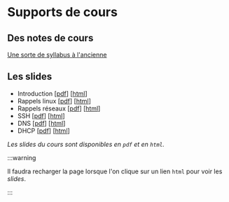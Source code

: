 # Supports de cours 

## Des notes de cours 

[Une sorte de syllabus à l'ancienne](/pdf/agr-notes.pdf)

## Les slides

- Introduction [[pdf](slides/agr1i-intro.pdf)] [[html](slides/agr1i-intro.html)]
- Rappels linux [[pdf](slides/rappels-linux.pdf)] [[html](slides/rappels-linux.html)]
- Rappels réseaux [[pdf](slides/rappels-reseaux.pdf)] [[html](slides/rappels-reseaux.html)]
- SSH [[pdf](slides/ssh.pdf)] [[html](slides/ssh.html)]
- DNS [[pdf](slides/dns.pdf)] [[html](slides/dns.html)]
- DHCP [[pdf](slides/dhcp.pdf)] [[html](slides/dhcp.html)]

_Les slides du cours sont disponibles en `pdf` et en `html`._

:::warning

Il faudra recharger la page lorsque l'on clique sur un lien `html` pour voir les _slides_. 

:::
